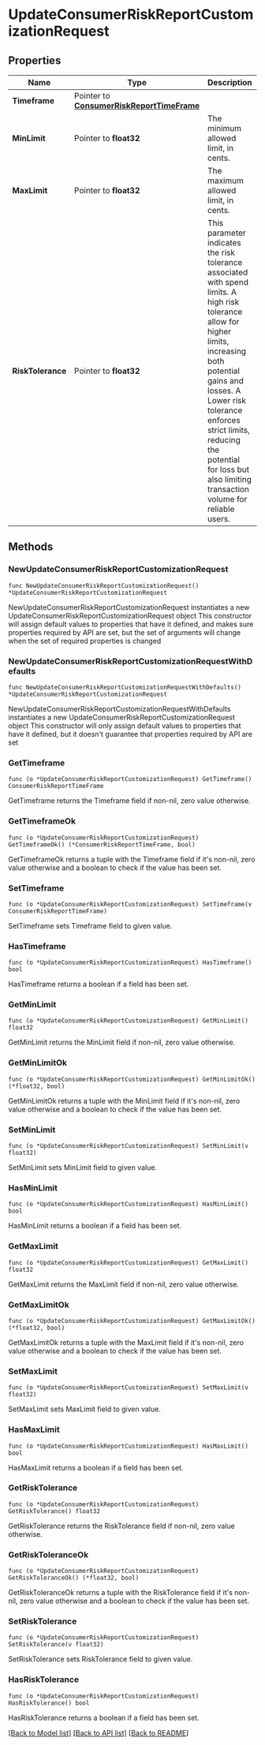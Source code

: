 # UpdateConsumerRiskReportCustomizationRequest

## Properties

Name | Type | Description | Notes
------------ | ------------- | ------------- | -------------
**Timeframe** | Pointer to [**ConsumerRiskReportTimeFrame**](ConsumerRiskReportTimeFrame.md) |  | [optional] 
**MinLimit** | Pointer to **float32** | The minimum allowed limit, in cents. | [optional] 
**MaxLimit** | Pointer to **float32** | The maximum allowed limit, in cents. | [optional] 
**RiskTolerance** | Pointer to **float32** | This parameter indicates the risk tolerance associated with spend limits. A high risk tolerance allow for higher limits, increasing both potential gains and losses. A Lower risk tolerance enforces strict limits, reducing the potential for loss but also limiting transaction volume for reliable users. | [optional] 

## Methods

### NewUpdateConsumerRiskReportCustomizationRequest

`func NewUpdateConsumerRiskReportCustomizationRequest() *UpdateConsumerRiskReportCustomizationRequest`

NewUpdateConsumerRiskReportCustomizationRequest instantiates a new UpdateConsumerRiskReportCustomizationRequest object
This constructor will assign default values to properties that have it defined,
and makes sure properties required by API are set, but the set of arguments
will change when the set of required properties is changed

### NewUpdateConsumerRiskReportCustomizationRequestWithDefaults

`func NewUpdateConsumerRiskReportCustomizationRequestWithDefaults() *UpdateConsumerRiskReportCustomizationRequest`

NewUpdateConsumerRiskReportCustomizationRequestWithDefaults instantiates a new UpdateConsumerRiskReportCustomizationRequest object
This constructor will only assign default values to properties that have it defined,
but it doesn't guarantee that properties required by API are set

### GetTimeframe

`func (o *UpdateConsumerRiskReportCustomizationRequest) GetTimeframe() ConsumerRiskReportTimeFrame`

GetTimeframe returns the Timeframe field if non-nil, zero value otherwise.

### GetTimeframeOk

`func (o *UpdateConsumerRiskReportCustomizationRequest) GetTimeframeOk() (*ConsumerRiskReportTimeFrame, bool)`

GetTimeframeOk returns a tuple with the Timeframe field if it's non-nil, zero value otherwise
and a boolean to check if the value has been set.

### SetTimeframe

`func (o *UpdateConsumerRiskReportCustomizationRequest) SetTimeframe(v ConsumerRiskReportTimeFrame)`

SetTimeframe sets Timeframe field to given value.

### HasTimeframe

`func (o *UpdateConsumerRiskReportCustomizationRequest) HasTimeframe() bool`

HasTimeframe returns a boolean if a field has been set.

### GetMinLimit

`func (o *UpdateConsumerRiskReportCustomizationRequest) GetMinLimit() float32`

GetMinLimit returns the MinLimit field if non-nil, zero value otherwise.

### GetMinLimitOk

`func (o *UpdateConsumerRiskReportCustomizationRequest) GetMinLimitOk() (*float32, bool)`

GetMinLimitOk returns a tuple with the MinLimit field if it's non-nil, zero value otherwise
and a boolean to check if the value has been set.

### SetMinLimit

`func (o *UpdateConsumerRiskReportCustomizationRequest) SetMinLimit(v float32)`

SetMinLimit sets MinLimit field to given value.

### HasMinLimit

`func (o *UpdateConsumerRiskReportCustomizationRequest) HasMinLimit() bool`

HasMinLimit returns a boolean if a field has been set.

### GetMaxLimit

`func (o *UpdateConsumerRiskReportCustomizationRequest) GetMaxLimit() float32`

GetMaxLimit returns the MaxLimit field if non-nil, zero value otherwise.

### GetMaxLimitOk

`func (o *UpdateConsumerRiskReportCustomizationRequest) GetMaxLimitOk() (*float32, bool)`

GetMaxLimitOk returns a tuple with the MaxLimit field if it's non-nil, zero value otherwise
and a boolean to check if the value has been set.

### SetMaxLimit

`func (o *UpdateConsumerRiskReportCustomizationRequest) SetMaxLimit(v float32)`

SetMaxLimit sets MaxLimit field to given value.

### HasMaxLimit

`func (o *UpdateConsumerRiskReportCustomizationRequest) HasMaxLimit() bool`

HasMaxLimit returns a boolean if a field has been set.

### GetRiskTolerance

`func (o *UpdateConsumerRiskReportCustomizationRequest) GetRiskTolerance() float32`

GetRiskTolerance returns the RiskTolerance field if non-nil, zero value otherwise.

### GetRiskToleranceOk

`func (o *UpdateConsumerRiskReportCustomizationRequest) GetRiskToleranceOk() (*float32, bool)`

GetRiskToleranceOk returns a tuple with the RiskTolerance field if it's non-nil, zero value otherwise
and a boolean to check if the value has been set.

### SetRiskTolerance

`func (o *UpdateConsumerRiskReportCustomizationRequest) SetRiskTolerance(v float32)`

SetRiskTolerance sets RiskTolerance field to given value.

### HasRiskTolerance

`func (o *UpdateConsumerRiskReportCustomizationRequest) HasRiskTolerance() bool`

HasRiskTolerance returns a boolean if a field has been set.


[[Back to Model list]](../README.md#documentation-for-models) [[Back to API list]](../README.md#documentation-for-api-endpoints) [[Back to README]](../README.md)


